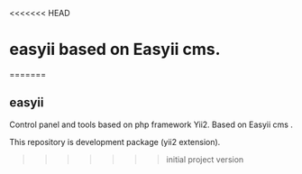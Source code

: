 <<<<<<< HEAD
# easyii based on Easyii cms.

=======
## easyii ##

Control panel and tools based on php framework Yii2. 
Based on Easyii cms .

This repository is development package (yii2 extension).
>>>>>>> initial project version
